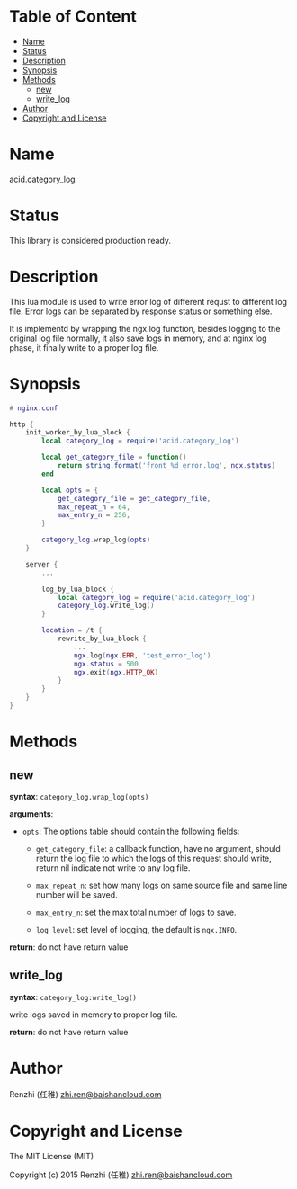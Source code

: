 <!-- START doctoc generated TOC please keep comment here to allow auto update -->
<!-- DON'T EDIT THIS SECTION, INSTEAD RE-RUN doctoc TO UPDATE -->
#   Table of Content

- [Name](#name)
- [Status](#status)
- [Description](#description)
- [Synopsis](#synopsis)
- [Methods](#methods)
  - [new](#new)
  - [write_log](#write_log)
- [Author](#author)
- [Copyright and License](#copyright-and-license)

<!-- END doctoc generated TOC please keep comment here to allow auto update -->

#   Name

acid.category_log

#   Status

This library is considered production ready.

#   Description

This lua module is used to write error log of different requst to
different log file. Error logs can be separated by response status
or something else.

It is implementd by wrapping the ngx.log function,
besides logging to the original log file normally, it also save logs
in memory, and at nginx log phase, it finally write to a proper log file.

#   Synopsis

```lua
# nginx.conf

http {
    init_worker_by_lua_block {
        local category_log = require('acid.category_log')

        local get_category_file = function()
            return string.format('front_%d_error.log', ngx.status)
        end

        local opts = {
            get_category_file = get_category_file,
            max_repeat_n = 64,
            max_entry_n = 256,
        }

        category_log.wrap_log(opts)
    }

    server {
        ...

        log_by_lua_block {
            local category_log = require('acid.category_log')
            category_log.write_log()
        }

        location = /t {
            rewrite_by_lua_block {
                ...
                ngx.log(ngx.ERR, 'test_error_log')
                ngx.status = 500
                ngx.exit(ngx.HTTP_OK)
            }
        }
    }
}
```

#   Methods

##  new

**syntax**:
`category_log.wrap_log(opts)`

**arguments**:

-   `opts`:
    The options table should contain the following fields:

    -   `get_category_file`: a callback function, have no argument,
        should return the log file to which the logs of this request
        should write, return nil indicate not write to any log file.

    -   `max_repeat_n`: set how many logs on same source file and same
         line number will be saved.

    -   `max_entry_n`: set the max total number of logs to save.

    -   `log_level`: set level of logging, the default is `ngx.INFO`.

**return**:
do not have return value

##  write_log

**syntax**:
`category_log:write_log()`

write logs saved in memory to proper log file.

**return**:
do not have return value

#   Author

Renzhi (任稚) <zhi.ren@baishancloud.com>

#   Copyright and License

The MIT License (MIT)

Copyright (c) 2015 Renzhi (任稚) <zhi.ren@baishancloud.com>
